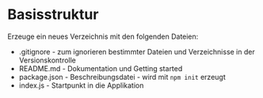 # Basisstruktur

Erzeuge ein neues Verzeichnis mit den folgenden Dateien:

* .gitignore - zum ignorieren bestimmter Dateien und Verzeichnisse in der Versionskontrolle
* README.md - Dokumentation und Getting started
* package.json - Beschreibungsdatei - wird mit `npm init` erzeugt
* index.js - Startpunkt in die Applikation


